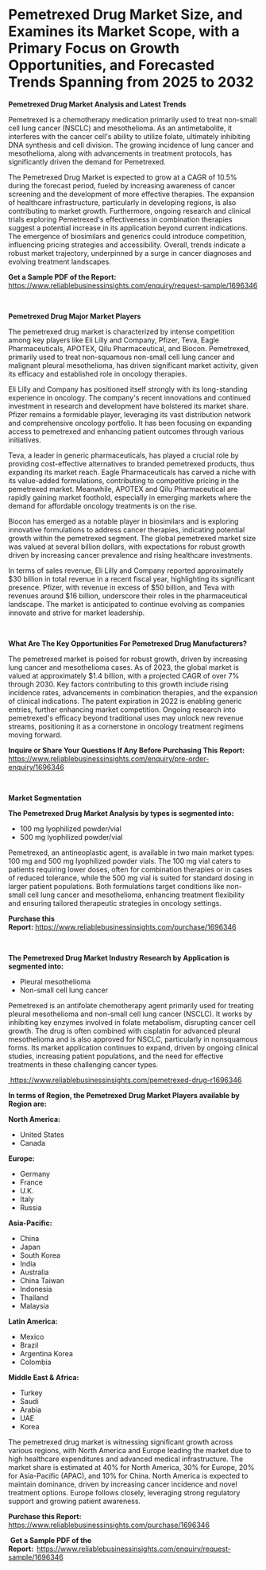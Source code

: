 <p><h1>Pemetrexed Drug Market Size, and Examines its Market Scope, with a Primary Focus on Growth Opportunities, and Forecasted Trends Spanning from 2025 to 2032</h1></p><p><strong>Pemetrexed Drug Market Analysis and Latest Trends</strong></p>
<p><p>Pemetrexed is a chemotherapy medication primarily used to treat non-small cell lung cancer (NSCLC) and mesothelioma. As an antimetabolite, it interferes with the cancer cell's ability to utilize folate, ultimately inhibiting DNA synthesis and cell division. The growing incidence of lung cancer and mesothelioma, along with advancements in treatment protocols, has significantly driven the demand for Pemetrexed.</p><p>The Pemetrexed Drug Market is expected to grow at a CAGR of 10.5% during the forecast period, fueled by increasing awareness of cancer screening and the development of more effective therapies. The expansion of healthcare infrastructure, particularly in developing regions, is also contributing to market growth. Furthermore, ongoing research and clinical trials exploring Pemetrexed's effectiveness in combination therapies suggest a potential increase in its application beyond current indications. The emergence of biosimilars and generics could introduce competition, influencing pricing strategies and accessibility. Overall, trends indicate a robust market trajectory, underpinned by a surge in cancer diagnoses and evolving treatment landscapes.</p></p>
<p><strong>Get a Sample PDF of the Report:&nbsp;</strong> <a href="https://www.reliablebusinessinsights.com/enquiry/request-sample/1696346?utm_campaign=2285&utm_medium=2&utm_source=Github&utm_content=ia&utm_term=19042025&utm_id=pemetrexed-drug">https://www.reliablebusinessinsights.com/enquiry/request-sample/1696346</a></p>
<p>&nbsp;</p>
<p><strong>Pemetrexed Drug Major Market Players</strong></p>
<p><p>The pemetrexed drug market is characterized by intense competition among key players like Eli Lilly and Company, Pfizer, Teva, Eagle Pharmaceuticals, APOTEX, Qilu Pharmaceutical, and Biocon. Pemetrexed, primarily used to treat non-squamous non-small cell lung cancer and malignant pleural mesothelioma, has driven significant market activity, given its efficacy and established role in oncology therapies.</p><p>Eli Lilly and Company has positioned itself strongly with its long-standing experience in oncology. The company's recent innovations and continued investment in research and development have bolstered its market share. Pfizer remains a formidable player, leveraging its vast distribution network and comprehensive oncology portfolio. It has been focusing on expanding access to pemetrexed and enhancing patient outcomes through various initiatives.</p><p>Teva, a leader in generic pharmaceuticals, has played a crucial role by providing cost-effective alternatives to branded pemetrexed products, thus expanding its market reach. Eagle Pharmaceuticals has carved a niche with its value-added formulations, contributing to competitive pricing in the pemetrexed market. Meanwhile, APOTEX and Qilu Pharmaceutical are rapidly gaining market foothold, especially in emerging markets where the demand for affordable oncology treatments is on the rise.</p><p>Biocon has emerged as a notable player in biosimilars and is exploring innovative formulations to address cancer therapies, indicating potential growth within the pemetrexed segment. The global pemetrexed market size was valued at several billion dollars, with expectations for robust growth driven by increasing cancer prevalence and rising healthcare investments.</p><p>In terms of sales revenue, Eli Lilly and Company reported approximately $30 billion in total revenue in a recent fiscal year, highlighting its significant presence. Pfizer, with revenue in excess of $50 billion, and Teva with revenues around $16 billion, underscore their roles in the pharmaceutical landscape. The market is anticipated to continue evolving as companies innovate and strive for market leadership.</p></p>
<p>&nbsp;</p>
<p><strong>What Are The Key Opportunities For Pemetrexed Drug Manufacturers?</strong></p>
<p><p>The pemetrexed market is poised for robust growth, driven by increasing lung cancer and mesothelioma cases. As of 2023, the global market is valued at approximately $1.4 billion, with a projected CAGR of over 7% through 2030. Key factors contributing to this growth include rising incidence rates, advancements in combination therapies, and the expansion of clinical indications. The patent expiration in 2022 is enabling generic entries, further enhancing market competition. Ongoing research into pemetrexed's efficacy beyond traditional uses may unlock new revenue streams, positioning it as a cornerstone in oncology treatment regimens moving forward.</p></p>
<p><strong>Inquire or Share Your Questions If Any Before Purchasing This Report:</strong> <a href="https://www.reliablebusinessinsights.com/enquiry/pre-order-enquiry/1696346?utm_campaign=2285&utm_medium=2&utm_source=Github&utm_content=ia&utm_term=19042025&utm_id=pemetrexed-drug">https://www.reliablebusinessinsights.com/enquiry/pre-order-enquiry/1696346</a></p>
<p>&nbsp;</p>
<p><strong>Market Segmentation</strong></p>
<p><strong>The Pemetrexed Drug Market Analysis by types is segmented into:</strong></p>
<p><ul><li>100 mg lyophilized powder/vial</li><li>500 mg lyophilized powder/vial</li></ul></p>
<p><p>Pemetrexed, an antineoplastic agent, is available in two main market types: 100 mg and 500 mg lyophilized powder vials. The 100 mg vial caters to patients requiring lower doses, often for combination therapies or in cases of reduced tolerance, while the 500 mg vial is suited for standard dosing in larger patient populations. Both formulations target conditions like non-small cell lung cancer and mesothelioma, enhancing treatment flexibility and ensuring tailored therapeutic strategies in oncology settings.</p></p>
<p><strong>Purchase this Report:&nbsp;</strong><a href="https://www.reliablebusinessinsights.com/purchase/1696346?utm_campaign=2285&utm_medium=2&utm_source=Github&utm_content=ia&utm_term=19042025&utm_id=pemetrexed-drug">https://www.reliablebusinessinsights.com/purchase/1696346</a></p>
<p>&nbsp;</p>
<p><strong>The Pemetrexed Drug Market Industry Research by Application is segmented into:</strong></p>
<p><ul><li>Pleural mesothelioma</li><li>Non-small cell lung cancer</li></ul></p>
<p><p>Pemetrexed is an antifolate chemotherapy agent primarily used for treating pleural mesothelioma and non-small cell lung cancer (NSCLC). It works by inhibiting key enzymes involved in folate metabolism, disrupting cancer cell growth. The drug is often combined with cisplatin for advanced pleural mesothelioma and is also approved for NSCLC, particularly in nonsquamous forms. Its market application continues to expand, driven by ongoing clinical studies, increasing patient populations, and the need for effective treatments in these challenging cancer types.</p></p>
<p><a href="https://www.reliablebusinessinsights.com/pemetrexed-drug-r1696346?utm_campaign=2285&utm_medium=2&utm_source=Github&utm_content=ia&utm_term=19042025&utm_id=pemetrexed-drug">&nbsp;https://www.reliablebusinessinsights.com/pemetrexed-drug-r1696346</a></p>
<p><strong>In terms of Region, the Pemetrexed Drug Market Players available by Region are:</strong></p>
<p>
    <p> <strong> North America: </strong>
        <ul>
            <li>United States</li>
            <li>Canada</li>
        </ul>
        </p> 
    <p> <strong> Europe: </strong>
        <ul>
            <li>Germany</li>
            <li>France</li>
            <li>U.K.</li>
            <li>Italy</li>
            <li>Russia</li>
        </ul>
        </p> 
    <p> <strong> Asia-Pacific: </strong>
        <ul>
            <li>China</li>
            <li>Japan</li>
            <li>South Korea</li>
            <li>India</li>
            <li>Australia</li>
            <li>China Taiwan</li>
            <li>Indonesia</li>
            <li>Thailand</li>
            <li>Malaysia</li>
        </ul>
        </p> 
    <p> <strong> Latin America: </strong>
        <ul>
            <li>Mexico</li>
            <li>Brazil</li>
            <li>Argentina Korea</li>
            <li>Colombia</li>
        </ul>
        </p> 
    <p> <strong> Middle East & Africa: </strong>
        <ul>
            <li>Turkey</li>
            <li>Saudi</li>
            <li>Arabia</li>
            <li>UAE</li>
            <li>Korea</li>
        </ul>
    </p>
    </p>
<p><p>The pemetrexed drug market is witnessing significant growth across various regions, with North America and Europe leading the market due to high healthcare expenditures and advanced medical infrastructure. The market share is estimated at 40% for North America, 30% for Europe, 20% for Asia-Pacific (APAC), and 10% for China. North America is expected to maintain dominance, driven by increasing cancer incidence and novel treatment options. Europe follows closely, leveraging strong regulatory support and growing patient awareness.</p></p>
<p><strong>Purchase this Report: </strong><a href="https://www.reliablebusinessinsights.com/purchase/1696346?utm_campaign=2285&utm_medium=2&utm_source=Github&utm_content=ia&utm_term=19042025&utm_id=pemetrexed-drug">https://www.reliablebusinessinsights.com/purchase/1696346</a></p>
<p>&nbsp;<strong>Get a Sample PDF of the Report:&nbsp;&nbsp;</strong><a href="https://www.reliablebusinessinsights.com/enquiry/request-sample/1696346?utm_campaign=2285&utm_medium=2&utm_source=Github&utm_content=ia&utm_term=19042025&utm_id=pemetrexed-drug">https://www.reliablebusinessinsights.com/enquiry/request-sample/1696346</a></p>
<p><strong></strong></p>
<p><p></p><p></p><p></p></p>